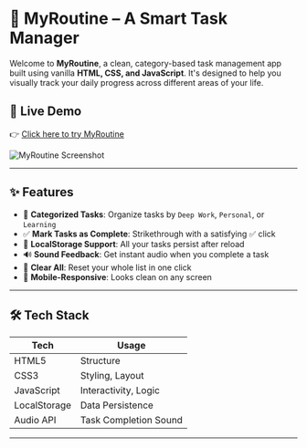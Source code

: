 # 🧠 MyRoutine – A Smart Task Manager

Welcome to **MyRoutine**, a clean, category-based task management app built using vanilla **HTML, CSS, and JavaScript**. It's designed to help you visually track your daily progress across different areas of your life.

## 🚀 Live Demo

👉 [Click here to try MyRoutine](https://shub-360.github.io/UserData-cards/)


![MyRoutine Screenshot](![image](https://github.com/user-attachments/assets/99ccc9f4-4fbc-422a-b0f3-5724a1df00c9)
)

---

## ✨ Features

- 🔹 **Categorized Tasks**: Organize tasks by `Deep Work`, `Personal`, or `Learning`
- ✅ **Mark Tasks as Complete**: Strikethrough with a satisfying ✅ click
- 💾 **LocalStorage Support**: All your tasks persist after reload
- 🔊 **Sound Feedback**: Get instant audio when you complete a task
- 🧹 **Clear All**: Reset your whole list in one click
- 📱 **Mobile-Responsive**: Looks clean on any screen

---

## 🛠 Tech Stack

| Tech         | Usage             |
|--------------|-------------------|
| HTML5        | Structure          |
| CSS3         | Styling, Layout    |
| JavaScript   | Interactivity, Logic |
| LocalStorage | Data Persistence   |
| Audio API    | Task Completion Sound |

---
